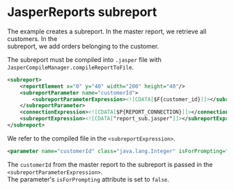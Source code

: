 # JasperReports subreport

The example creates a subreport. In the master report, we retrieve all customers. In the  
subreport, we add orders belonging to the customer.  

The subreport must be compiled into `.jasper` file with `JasperCompileManager.compileReportToFile`.  

```xml
<subreport>
    <reportElement x="0" y="40" width="200" height="40"/>
    <subreportParameter name="customerId">
        <subreportParameterExpression><![CDATA[$F{customer_id}]]></subreportParameterExpression>
    </subreportParameter>
    <connectionExpression><![CDATA[$P{REPORT_CONNECTION}]]></connectionExpression>
    <subreportExpression><![CDATA["report_sub.jasper"]]></subreportExpression>
</subreport>
```
We refer to the compiled file in the `<subreportExpression>`.  

```xml
<parameter name="customerId" class="java.lang.Integer" isForPrompting="false"/>
```
The `customerId` from the master report to the subreport is passed in the `<subreportParameterExpression>`.  
The parameter's `isForPrompting` attribute is set to `false`.
